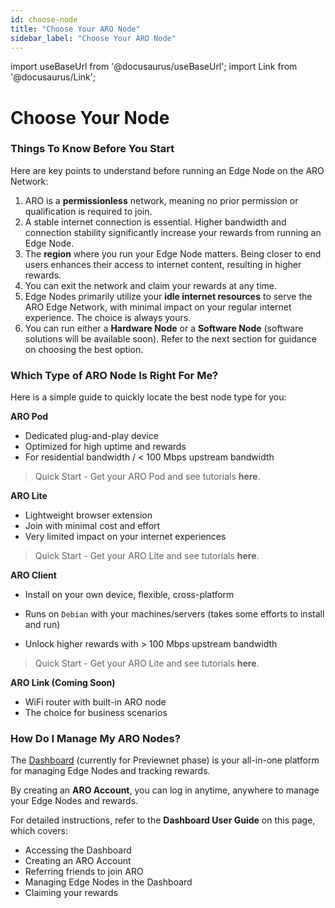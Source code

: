 ```yaml
---
id: choose-node
title: "Choose Your ARO Node"
sidebar_label: "Choose Your ARO Node"
---
```


import useBaseUrl from '@docusaurus/useBaseUrl';
import Link from '@docusaurus/Link';

# Choose Your Node

### Things To Know Before You Start

Here are key points to understand before running an Edge Node on the ARO Network:

1. ARO is a **permissionless** network, meaning no prior permission or qualification is required to join.
2. A stable internet connection is essential. Higher bandwidth and connection stability significantly increase your rewards from running an Edge Node.
3. The **region** where you run your Edge Node matters. Being closer to end users enhances their access to internet content, resulting in higher rewards.
4. You can exit the network and claim your rewards at any time.
5. Edge Nodes primarily utilize your **idle internet resources** to serve the ARO Edge Network, with minimal impact on your regular internet experience. The choice is always yours.
6. You can run either a **Hardware Node** or a **Software Node** (software solutions will be available soon). Refer to the next section for guidance on choosing the best option.

### Which Type of ARO Node Is Right For Me?

Here is a simple guide to quickly locate the best node type for you:

**ARO Pod**

- Dedicated plug-and-play device
- Optimized for high uptime and rewards
- For residential bandwidth / < 100 Mbps upstream bandwidth

> Quick Start - Get your ARO Pod and see tutorials <Link to="/node-operator-guide/aro-pod/get-aro-pod">**here**</Link>.

**ARO Lite**

- Lightweight browser extension
- Join with minimal cost and effort
- Very limited impact on your internet experiences

> Quick Start - Get your ARO Lite and see tutorials <Link to="/node-operator-guide/aro-lite/get-aro-lite">**here**</Link>.

**ARO Client**

- Install on your own device, flexible, cross-platform

- Runs on `Debian` with your machines/servers (takes some efforts to install and run)
- Unlock higher rewards with > 100 Mbps upstream bandwidth

> Quick Start - Get your ARO Lite and see tutorials <Link to="/node-operator-guide/aro-client/aro-client-introduction">**here**</Link>.

**ARO Link (Coming Soon)**

- WiFi router with built-in ARO node
- The choice for business scenarios

### How Do I Manage My ARO Nodes?

The [Dashboard](https://dashboard.ARO.network) (currently for Previewnet phase) is your all-in-one platform for managing Edge Nodes and tracking rewards.

By creating an **ARO Account**, you can log in anytime, anywhere to manage your Edge Nodes and rewards.

For detailed instructions, refer to the **Dashboard User Guide** on <Link to="/node-operator-guide/become-operator/aro-dashboard">this page</Link>, which covers:

- Accessing the Dashboard
- Creating an ARO Account
- Referring friends to join ARO
- Managing Edge Nodes in the Dashboard
- Claiming your rewards

